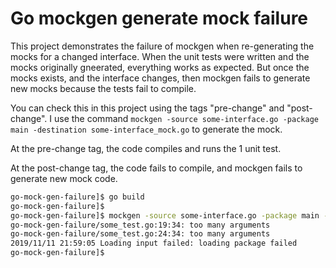 # Go mockgen generate mock failure

This project demonstrates the failure of mockgen when re-generating the mocks for a changed interface.
When the unit tests were written and the mocks originally gneerated, everything works as expected.
But once the mocks exists, and the interface changes, then mockgen fails to generate new mocks because the tests fail to compile.


You can check this in this project using the tags "pre-change" and "post-change". I use the command `mockgen -source some-interface.go -package main -destination some-interface_mock.go` to generate the mock.

At the pre-change tag, the code compiles and runs the 1 unit test.

At the post-change tag, the code fails to compile, and mockgen fails to generate new mock code.

```bash
go-mock-gen-failure]$ go build
go-mock-gen-failure]$ 
go-mock-gen-failure]$ mockgen -source some-interface.go -package main -destination some-interface_mock.go
go-mock-gen-failure/some_test.go:19:34: too many arguments
go-mock-gen-failure/some_test.go:24:34: too many arguments
2019/11/11 21:59:05 Loading input failed: loading package failed
go-mock-gen-failure]$
```
